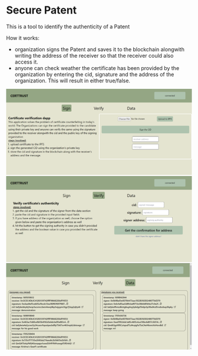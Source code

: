 # Secure Patent 

This is a tool to identify the authenticity of a Patent

How it works:
- organization signs the Patent and saves it to the blockchain alongwith writing the address of the receiver so that the receiver could also access it.
- anyone can check weather the certificate has been provided by the organization by entering the cid, signature and the address of the organization. This will result in either true/false.



![sign](./media/sign.png)
![Verifying](./media/verification.png)
![data](./media/data.png)
